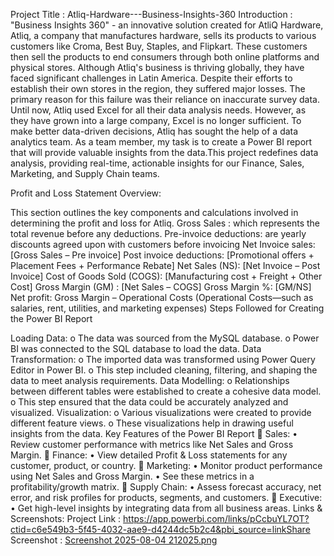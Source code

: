 Project Title :
 Atliq-Hardware---Business-Insights-360
Introduction :
"Business Insights 360" - an innovative solution created for AtliQ Hardware, Atliq, a company that manufactures hardware, sells its products to various customers like Croma, Best Buy, Staples, and Flipkart. These customers then sell the products to end consumers through both online platforms and physical stores. Although Atliq's business is thriving globally, they have faced significant challenges in Latin America. Despite their efforts to establish their own stores in the region, they suffered major losses. The primary reason for this failure was their reliance on inaccurate survey data. Until now, Atliq used Excel for all their data analysis needs. However, as they have grown into a large company, Excel is no longer sufficient. To make better data-driven decisions, Atliq has sought the help of a data analytics team. As a team member, my task is to create a Power BI report that will provide valuable insights from the data.This project redefines data analysis, providing real-time, actionable insights for our Finance, Sales, Marketing, and Supply Chain teams.

Profit and Loss Statement Overview:

This section outlines the key components and calculations involved in determining the profit and loss for Atliq. Gross Sales : which represents the total revenue before any deductions. Pre-invoice deductions: are yearly discounts agreed upon with customers before invoicing Net Invoice sales: [Gross Sales – Pre invoice] Post invoice deductions: [Promotional offers + Placement Fees + Performance Rebate] Net Sales (NS): [Net Invoice – Post Invoice] Cost of Goods Sold (COGS): [Manufacturing cost + Freight + Other Cost] Gross Margin (GM) : [Net Sales – COGS] Gross Margin %: [GM/NS] Net profit: Gross Margin – Operational Costs (Operational Costs—such as salaries, rent, utilities, and marketing expenses) Steps Followed for Creating the Power BI Report

Loading Data: o The data was sourced from the MySQL database. o Power BI was connected to the SQL database to load the data.
Data Transformation: o The imported data was transformed using Power Query Editor in Power BI. o This step included cleaning, filtering, and shaping the data to meet analysis requirements.
Data Modelling: o Relationships between different tables were established to create a cohesive data model. o This step ensured that the data could be accurately analyzed and visualized.
Visualization: o Various visualizations were created to provide different feature views. o These visualizations help in drawing useful insights from the data. Key Features of the Power BI Report 🔹 Sales: • Review customer performance with metrics like Net Sales and Gross Margin. 🔹 Finance: • View detailed Profit & Loss statements for any customer, product, or country. 🔹 Marketing: • Monitor product performance using Net Sales and Gross Margin. • See these metrics in a profitability/growth matrix. 🔹 Supply Chain: • Assess forecast accuracy, net error, and risk profiles for products, segments, and customers. 🔹 Executive: • Get high-level insights by integrating data from all business areas.
Links & Screenshots:
Project Link : https://app.powerbi.com/links/pCcbuYL7OT?ctid=c6e549b3-5f45-4032-aae9-d4244dc5b2c4&pbi_source=linkShare
Screenshot : [Screenshot 2025-08-04 212025.png](https://github.com/bb1608/Atliq-Hardware---Business-Insights-360/blob/main/Screenshot%202025-08-04%20212025.png)
